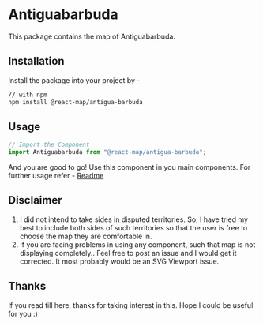 # Antiguabarbuda
This package contains the map of Antiguabarbuda. 
## Installation
Install the package into your project by -
```bash
// with npm
npm install @react-map/antigua-barbuda
```
## Usage 
```jsx
// Import the Component
import Antiguabarbuda from "@react-map/antigua-barbuda";
```
And you are good to go! Use this component in you main components.
For further usage refer - [Readme](https://github.com/shubhexists/react-maps?tab=readme-ov-file#usage)
## Disclaimer 
1) I did not intend to take sides in disputed territories. So, I have tried my best to include both sides of such territories so that the user is free to choose the map they are comfortable in. 
2) If you are facing problems in using any component, such that map is not displaying completely.. Feel free to post an issue and I would get it corrected. It most probably would be an SVG Viewport issue.
## Thanks 
If you read till here, thanks for taking interest in this. Hope I could be useful for you :)